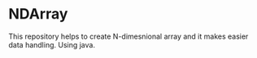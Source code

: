 # NDArray
This repository helps to create N-dimesnional array and it makes easier data handling. Using java.
